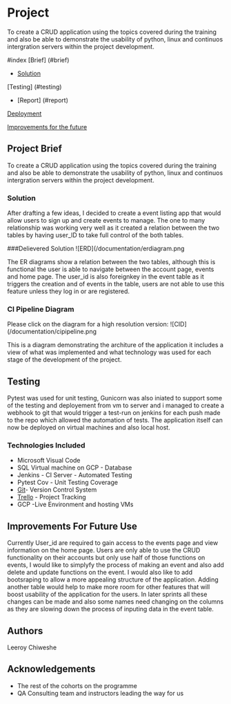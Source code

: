 # Project
To create a CRUD application using the topics covered during the training and also be able to demonstrate the usability of python, linux and continuos intergration servers within the project development. 

#index 
[Brief] (#brief)

* [Solution](#solution)

[Testing] (#testing)
* [Report] (#report)

[Deployment](#Depl)

[Improvements for the future](#improve)

<a name="brief"></a>
## Project Brief
To create a CRUD application using the topics covered during the training and also be able to demonstrate the usability of python, linux and continuos intergration servers within the project development. 

<a name="solution"></a>
### Solution
After drafting a few ideas, I decided to create a event listing app that would allow users to sign up and create events to manage. The one to many relationship was working very well as it created a relation between the two tables by having user_ID to take full control of the both tables. 

###Delievered Solution 
![ERD](/documentation/erdiagram.png

The ER diagrams show a relation between the two tables, although this is functional the user is able to navigate between the account page, events and home page. The user_id is also foreignkey in the event table as it triggers the creation and of events in the table, users are not able to use this feature unless they log in or are registered. 

<a name="mla"></a>
### CI Pipeline Diagram
Please click on the diagram for a high resolution version:
![CID](/documentation/cipipeline.png

This is a diagram demonstrating the architure of the application it includes a view of what was implemented and what technology was used for each stage of the development of the project. 

<a name ="testing"></a>
## Testing
Pytest was used for unit testing, Gunicorn was also iniated to support some of the testing and deployement from vm to server and i managed to create a webhook to git that would trigger a test-run on jenkins for each push made to the repo which allowed the automation of tests. The application itself can now be deployed on virtual machines and also local host. 

<a name="tech"></a>
### Technologies Included

* Microsoft Visual Code
* SQL Virtual machine on GCP - Database 
* Jenkins - CI Server - Automated Testing 
* Pytest Cov - Unit Testing Coverage 
* [Git](https://github.com/devops-cohort/leeroy/tree/feature)- Version Control System
* [Trello](https://trello.com/b/fpC9DHKx/individual-project) - Project Tracking
* GCP -Live Environment and hosting VMs

<a name="improve"></a>
## Improvements For Future Use

Currently User_id are required to gain access to the events page and view information on the home page. Users are only able to use the CRUD functionality on their accounts but only use half of those functions on events, I would like to simplyfy the process of making an event and also add delete and update functions on the event. I would also like to add bootsraping to allow a more appealing structure of the application. Adding another table would help to make more room for other features that will boost usability of the application for the users. In later sprints all these changes can be made and also some names need changing on the columns as they are slowing down the process of inputing data in the event table. 

<a name="auth"></a>
## Authors

Leeroy Chiweshe

<a name="ack"></a>
## Acknowledgements

* The rest of the cohorts on the programme
* QA Consulting team and instructors leading the way for us
